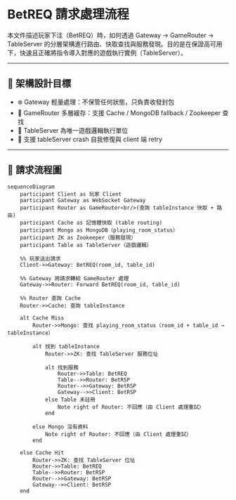 # BetREQ 請求處理流程

本文件描述玩家下注（BetREQ）時，如何透過 Gateway → GameRouter → TableServer 的分層架構進行路由、快取查找與服務發現。目的是在保證高可用下，快速且正確將指令導入對應的遊戲執行實例（TableServer）。

---

## 🎯 架構設計目標

- ❄️ Gateway 輕量處理：不保管任何狀態，只負責收發封包
- 🚦 GameRouter 多層緩存：支援 Cache / MongoDB fallback / Zookeeper 查找
- 🎲 TableServer 為唯一遊戲邏輯執行單位
- 🔁 支援 tableServer crash 自我修復與 client 端 retry

---

## 🧩 請求流程圖

```mermaid
sequenceDiagram
    participant Client as 玩家 Client
    participant Gateway as WebSocket Gateway
    participant Router as GameRouter<br/>(查詢 tableInstance 快取 + 路由)
    participant Cache as 記憶體快取 (table routing)
    participant Mongo as MongoDB（playing_room_status）
    participant ZK as Zookeeper（服務發現）
    participant Table as TableServer（遊戲邏輯）

    %% 玩家送出請求
    Client->>Gateway: BetREQ(room_id, table_id)

    %% Gateway 將請求轉給 GameRouter 處理
    Gateway->>Router: Forward BetREQ(room_id, table_id)

    %% Router 查詢 Cache
    Router->>Cache: 查詢 tableInstance

    alt Cache Miss
        Router->>Mongo: 查找 playing_room_status（room_id + table_id → tableInstance）

        alt 找到 tableInstance
            Router->>ZK: 查找 TableServer 服務位址

            alt 找到服務
                Router->>Table: BetREQ
                Table-->>Router: BetRSP
                Router-->>Gateway: BetRSP
                Gateway-->>Client: BetRSP
            else Table 未註冊
                Note right of Router: 不回應（由 Client 處理重試）
            end

        else Mongo 沒有資料
            Note right of Router: 不回應（由 Client 處理重試）
        end

    else Cache Hit
        Router->>ZK: 查找 TableServer 位址
        Router->>Table: BetREQ
        Table-->>Router: BetRSP
        Router-->>Gateway: BetRSP
        Gateway-->>Client: BetRSP
    end
```